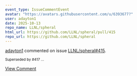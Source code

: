 ```yaml
---
event_type: IssueCommentEvent
avatar: "https://avatars.githubusercontent.com/u/6393677?"
user: adayton1
date: 2025-10-13
repo_name: LLNL/spheral
html_url: https://github.com/LLNL/spheral/pull/415
repo_url: https://github.com/LLNL/spheral
---
```


<a href='https://github.com/adayton1' target='_blank'>adayton1</a> commented on issue <a href='https://github.com/LLNL/spheral/pull/415' target='_blank'>LLNL/spheral#415</a>.

<small>Superseded by #417 ...</small>

<a href='https://github.com/LLNL/spheral/pull/415' target='_blank'>View Comment</a>
